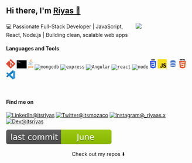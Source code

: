 

 <!--![Chrome Dino](https://mir-s3-cdn-cf.behance.net/project_modules/max_1200/4ff07986208593.5d9a654e92f36.gif) -->

<h2 align="left">Hi there, I'm <a href="https://www.linkedin.com/in/itsriyas-exe" target="_blank" rel="noopener noreferrer">Riyas 👋 
 
 
<a href="https://github.com/itsriyas-exe"><img align='right' src='https://c.tenor.com/GfSX-u7VGM4AAAAC/coding.gif' width='150"'></a></h2>

💻 Passionate Full-Stack Developer | JavaScript, React, Node.js | Building clean, scalable web apps 


#### Languages and Tools 
<p>
  <code><img height="25" src="/svg/git-icon.svg" alt="git"></code>
  <code><img height="22" src="/svg/terminal-1.svg" alt="terminal"></code>
  <code><img height="27" src="/svg/java-4.svg" alt="java"></code>
 <code><img height="27" src="https://www.vectorlogo.zone/logos/mongodb/mongodb-icon.svg" alt="mongodb"></code>
 <code><img height="27" src="https://www.vectorlogo.zone/logos/expressjs/expressjs-icon.svg" alt="express"></code>
 <code><img height="25" src="https://www.vectorlogo.zone/logos/angular/angular-icon.svg" alt="Angular"></code>
 <code><img height="25" src="https://www.vectorlogo.zone/logos/reactjs/reactjs-icon.svg" alt="react"></code>
 <code><img height="25" src="https://www.vectorlogo.zone/logos/nodejs/nodejs-icon.svg" alt="node"></code>
  <code><img height="25" src="/svg/css-3.svg" alt="CSS"></code>
  <code><img height="25" src="/svg/javascript.svg" alt="JavaScript"></code>
  <code><img height="26" src="/svg/sql.png" alt="SQL"></code>
  <code><img height="25" src="/svg/html-5.svg" alt="HTML"></code>
  <code><img height="25" src="/svg/visual-studio-code-1.svg" alt="Visual Code Studio"></code>
</p>

<br />

<!--<p>
    <details>
     <summary><strong>Github Stats</strong></summary>
     
[![Mohamed Riyas's github stats](https://github-readme-stats.vercel.app/api?username=itsriyas-exe&count_private=true&show_icons=true&theme=blue-green&hide_rank=false&hide=stars&include_all_commits=true)](https://github.com/itsriyas-exe?tab=repositories)&nbsp;&nbsp;[![Top Langs](https://github-readme-stats.vercel.app/api/top-langs/?username=itsriyas-exe&layout=compact&langs_count=6&theme=blue-green)](https://github.com/itsriyas-exe)
    </details>
</p>-->




#### Find me on  


<a href="https://www.linkedin.com/in/itsriyas"><img src="https://img.shields.io/badge/-LinkedIn-blue?style=flat-square&logo=Linkedin&logoColor=white" alt="LinkedIn@itsriyas"></a>
<a href="https://twitter.com/itsmozaco"><img src="https://img.shields.io/badge/Twitter--_.svg?style=social&logo=twitter" alt="Twitter@itsmozaco"></a>
<a href="https://instagram.com/_riyaas.x"><img src="https://img.shields.io/badge/Instagram--_.svg?style=social&logo=instagram" alt="Instagram@_riyaas.x"></a>
<a href="https://dev.to/itsriyas"><img src="https://img.shields.io/badge/dev.to--_.svg?style=social&logo=dev.to" alt="Dev@itsriyas"></a>


</p>


![GitHub last commit](/svg/last%20commit.svg)



<p align="center">
Check out my repos ⬇️  
</p>
